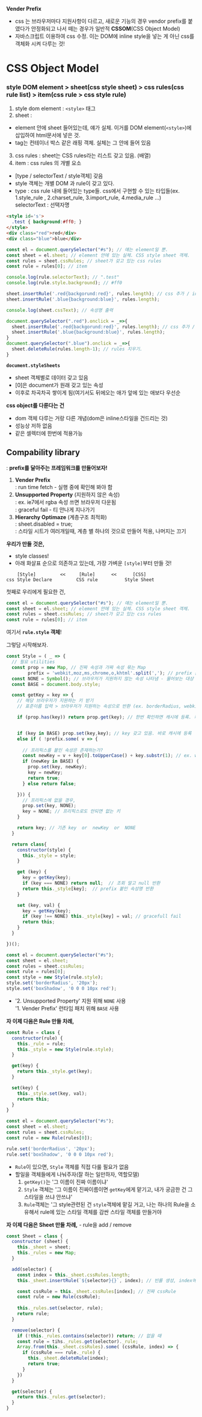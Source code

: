 
**Vender Prefix** 
- css 는 브라우저마다 지원사항이 다르고, 새로운 기능의 경우 vendor prefix를 붙였다가 안정화되고 나서 떼는 경우가 일반적
**CSSOM**(CSS Object Model) 
- 자바스크립트 이용하여 css 수정. 이는 DOM에 inline style을 넣는 게 아닌 css를 객체화 시켜 다루는 것!


# CSS Object Model

### style DOM element > sheet(css style sheet) > css rules(css rule list) > item(css rule > css style rule)
1. style dom element : `<style>` 태그
2. sheet :   
  - element 안에 sheet 들어있는데, 얘가 실체. 이거를 DOM element(`<style>`)에 삽입하여 html문서에 넣은 것.
  - tag는 컨테이너 박스 같은 래핑 객체. 실체는 그  안에 들어 있음
3. css rules : sheet는 CSS rules라는 리스트 갖고 있음. (배열)
4. item : css rules 의 개별 요소  
  - [type / selectorText / style객체] 갖음
  - style 객체는 개별 DOM 과 rule이 갖고 있다. 
  - type : css rule 내에 들어있는 type들. css에서 구현할 수 있는 타입들(ex. 1.style_rule , 2.charset_rule, 3.import_rule, 4.media_rule ...)  
    selectorText : 선택자명


```html
<style id='s'>
  .test { background:#ff0; }
</style>
<div class="red">red</div>
<div class="blue">blue</div>
```
```js
const el = document.querySelector("#s"); // 얘는 element일 뿐.
const sheet = el.sheet; // element 안에 있는 실체. CSS style sheet 객체.
const rules = sheet.cssRules; // sheet가 갖고 있는 css rules
const rule = rules[0]; // item

console.log(rule.selectorText); // ".test"
console.log(rule.style.background); // #ff0

sheet.insertRule('.red{backgorund:red}', rules.length); // css 추가 / insertRule(속성, index) : 속성 - 속성을 알아서 파싱해서 넣어라 / index - 순서
sheet.insertRule('.blue{background:blue}', rules.length);

console.log(sheet.cssText); // 속성명 출력
```

```js
document.querySelector(".red").onclick = _=>{
  sheet.insertRule('.red{backgorund:red}', rules.length); // css 추가 / insertRule(속성, index) : 속성 - 속성을 알아서 파싱해서 넣어라 / index - 순서
  sheet.insertRule('.blue{background:blue}', rules.length);
}
document.querySelector(".blue").onclick = _=>{
  sheet.deleteRule(rules.length-1); // rules 지우기. 
}
```
**`document.styleSheets`**
- sheet 객체별로 데이터 갖고 있음
- [0]은 document가 원래 갖고 있는 속성
- 이후로 차곡차곡 쌓이게 됨(여기서도 뒤에오는 애가 앞에 있는 애보다 우선순


**css object를 다룬다는 건**
- dom 객체 다루는 거랑 다른 개념(dom은 inline스타일을 건드리는 것)
- 성능상 저하 없음
- 같은 셀렉터에 한번에 적용가능

## Compability library
: **prefix를 달아주는 프레임워크를 만들어보자!**


1. **Vender Prefix**  
  : run time fetch - 실행 중에 확인해 봐야 함
2. **Unsupported Property** (지원하지 않은 속성)  
  : ex. ie7에서 rgba 속성 쓰면 브라우저 다운됨  
  : graceful fail - 티 안나게 지나가기
3. **Hierarchy Optimaze** (계층구조 최적화)  
  : sheet.disabled = true;  
  : 스타일 시트가 여러개일때, 계층 별 하나의 것으로 만들어 적용, 나머지는 끄기  

**우리가 만들 것은,**
- style classes!
- 아래 화살표 순으로 의존하고 있는데, 가장 가벼운 `[style]`부터 만들 것!
```
    [Style]         <<     [Rule]      <<      [CSS]  
css Style Declare         CSS rule          Style Sheet
```

첫째로 우리에게 필요한 건,
```js
const el = document.querySelector("#s"); // 얘는 element일 뿐.
const sheet = el.sheet; // element 안에 있는 실체. CSS style sheet 객체.
const rules = sheet.cssRules; // sheet가 갖고 있는 css rules
const rule = rules[0]; // item
```
여기서 **`rule.style` 객체**!   

그렇담 시작해보자.

```js
const Style = ( _ => {
  // 필요 utilities
  const prop = new Map, // 진짜 속성과 가짜 속성 묶는 Map
        prefix = 'webkit,moz,ms,chrome,o,khtml'.split(','); // prefix 문자열. 왼쪽부터 - oo, 모질라, ie/엣지, 크롬, 오페라, 리눅스 ... 메이저한 애들만 고름 - 배열로 들고 있기
  const NONE = Symbol(); // 브라우저가 지원하지 않는 속성 나타냄 - 물어보는 대상 : Document.body.style
  const BASE = document.body.style;

  const getKey = key => {
    // 해당 브라우저가 지원하는 키 받기 
    // 표준이름 입력 > 브라우저가 지원하는 속성으로 반환 (ex. borderRadius, webkitBorderRadius, NONE)

    if (prop.has(key)) return prop.get(key); // 한번 확인하면 캐시에 등록. 캐시에 있을 경우 그대로 반환


    if (key in BASE) prop.set(key,key); // key 갖고 있음. 바로 캐시에 등록
    else if ( !prefix.some( v => {
      
      // 프리픽스를 붙인 속성은 존재하는가?
      const newKey = v + key[0].toUpperCase() + key.substr(1); // ex. webkitBorderRadius
      if (newKey in BASE) {
        prop.set(key, newKey);
        key = newKey;
        return true;
      } else return false;

    })) {
      // 프리픽스에 없을 경우,
      prop.set(key, NONE);
      key = NONE; // 프리픽스로도 안되면 없는 키
    }

    return key; // 기존 key  or  newKey  or  NONE
  }

  return class{
    constructor(style) {
      this._style = style;
    }  

    get (key) {
      key = getKey(key);
      if (key === NONE) return null;  // 조회 말고 null 반환
      return this._style[key];  // prefix 붙인 속성명 반환
    }

    set (key, val) {
      key = getKey(key);
      if (key !== NONE) this._style[key] = val; // gracefull fail
      return this;
    }
  }

})();

const el = document.querySelector("#s");
const sheet = el.sheet;
const rules = sheet.cssRules;
const rule = rules[0];
const style = new Style(rule.style);
style.set('borderRadius', '20px');
style.set('boxShadow', '0 0 0 10px red');
```
- '2. Unsupported Property' 지원 위해 `NONE` 사용   
  '1. Vender Prefix' 런타임 패치 위해 `BASE` 사용

**자 이제 다음은 Rule 만들 차례,**
```js
const Rule = class {
  constructor(rule) {
    this._rule = rule;
    this._style = new Style(rule.style);
  }

  get(key) {
    return this._style.get(key);
  }

  set(key) {
    this._style.set(key, val);
    return this;
  }
}

const el = document.querySelector("#s");
const sheet = el.sheet;
const rules = sheet.cssRules;
const rule = new Rule(rules[0]);

rule.set('borderRadius', '20px');
rule.set('boxShadow', '0 0 0 10px red');
```
- `Rule`이 있으면, `Style` 객체를 직접 다룰 필요가 없음
- 할일을 객체들에게 나눠주자(잘 하는 일만하자, 역할모델)  
  1) `getKey()`는 '그 이름이 진짜 이름이냐'  
  2) `Style` 객체는 '그 이름이 진짜이름이면 `getKey`에게 맡기고, 내가 궁금한 건 그 스타일을 쓰냐 안쓰냐'
  3) `Rule`객체는 '그 style관련된 건 `style`객체에 맡길 거고, 나는 하나의 Rule을 소유해서 rule에 있는 스타일 객체를 감싼 스타일 객체를 만들거야

**자 이제 다음은 Sheet 만들 차례,** - rule을 add / remove
```js
const Sheet = class {
  constructor (sheet) {
    this._sheet = sheet;
    this._rules = new Map;
  }

  add(selector) {
    const index = this._sheet.cssRules.length;
    this._sheet.insertRule(`${selector}{}`, index); // 빈룰 생성, index에 등록

    const cssRule = this._sheet.cssRules[index]; // 진짜 cssRule
    const rule = new Rule(cssRule);
    
    this._rules.set(selector, rule);
    return rule;
  }

  remove(selector) {
    if (!this._rules.contains(selector)) return; // 없을 때
    const rule = tihs._rules.get(selector)._rule;
    Array.from(this._sheet.cssRules).some( (cssRule, index) => {
      if (cssRule === rule._rule) {
        this._sheet.deleteRule(index);
        return true;
      }
    })
  }

  get(selector) {
    return this._rules.get(selector);
  }
}
```